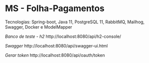 # MS - Folha-Pagamentos
Tecnologias: Spring-boot, Java 11, PostgreSQL 11, RabbitMQ, Mailhog, Swagger, Docker e ModelMapper


*Banco de teste - h2*
http://localhost:8080/api/h2-console/

*Swagger*
http://localhost:8080/api/swagger-ui.html


*Gerar token*
http://localhost:8080/api/oauth/token
